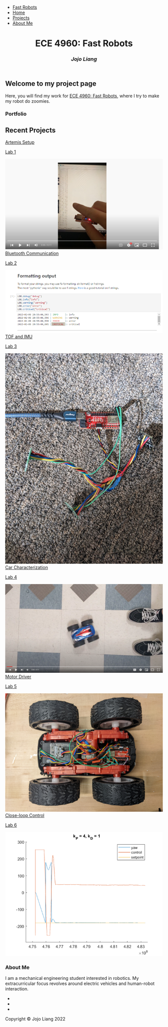 
<head>
    <meta charset="utf-8" />
    <meta name="viewport" content="width=device-width, initial-scale=1, shrink-to-fit=no" />
    <meta name="description" content="" />
    <meta name="author" content="" />
    <title>ECE 4960 Fast Robots- Jojo Liang</title>
    <!-- Favicon-->
    <link rel="icon" type="image/x-icon" href="assets/favicon.ico" />
    <!-- Font Awesome icons (free version)-->
    <script src="https://use.fontawesome.com/releases/v5.15.4/js/all.js" crossorigin="anonymous"></script>
    <!-- Simple line icons-->
    <link href="https://cdnjs.cloudflare.com/ajax/libs/simple-line-icons/2.5.5/css/simple-line-icons.min.css" rel="stylesheet" />
    <!-- Google fonts-->
    <link href="https://fonts.googleapis.com/css?family=Source+Sans+Pro:300,400,700,300italic,400italic,700italic" rel="stylesheet" type="text/css" />
    <!-- Core theme CSS (includes Bootstrap)-->
    <link href="css/styles.css" rel="stylesheet" />
</head>
<body id="page-top">
    <!-- Navigation-->
    <a class="menu-toggle rounded" href="#"><i class="fas fa-bars"></i></a>
    <nav id="sidebar-wrapper">
        <ul class="sidebar-nav">
            <li class="sidebar-brand"><a href="#page-top"> Fast Robots</a></li>
            <li class="sidebar-nav-item"><a href="#home">Home</a></li>
            <li class="sidebar-nav-item"><a href="#projects">Projects</a></li>
            <li class="sidebar-nav-item"><a href="#about-me">About Me</a></li>
        </ul>
    </nav>
    <!-- Header-->
    <header class="masthead d-flex align-items-center">
        <div class="container px-4 px-lg-5 text-center">
            <h1 class="mb-1">ECE 4960: Fast Robots</h1>
            <h3 class="mb-5"><em>Jojo Liang</em></h3>
        </div>
    </header>
    <!-- Home-->
    <section class="content-section bg-light" id="home">
        <div class="container px-4 px-lg-5 text-center">
            <div class="row gx-4 gx-lg-5 justify-content-center">
                <div class="col-lg-10">
                    <h2>Welcome to my project page</h2>
                    <p class="lead mb-5">
                        Here, you will find my work for 
                        <a href="https://cei-lab.github.io/ECE4960-2022/">ECE 4960: Fast Robots</a>, where I try to make my robot do zoomies.
                    </p>
                </div>
            </div>
        </div>
    </section>
    <!-- Portfolio-->
        <section class="content-section" id="portfolio">
            <div class="container px-4 px-lg-5">
                <div class="content-section-heading text-center">
                    <h3 class="text-secondary mb-0">Portfolio</h3>
                    <h2 class="mb-5">Recent Projects</h2>
                </div>
                <div class="row gx-0">
                    <div class="col-lg-6">
                        <a class="portfolio-item" href="https://jojoliangs.github.io/ECE4960_FastRobots/lab1">
                            <div class="caption">
                                <div class="caption-content">
                                    <div class="h2">Artemis Setup</div>
                                    <p class="mb-0">Lab 1</p>
                                </div>
                            </div>
                            <img class="img-fluid" src="assets/img/lab1/lab1-3_thumbnail.PNG" alt="..." />
                        </a>
                    </div>
                    <div class="col-lg-6">
                        <a class="portfolio-item" href="https://jojoliangs.github.io/ECE4960_FastRobots/lab2">
                            <div class="caption">
                                <div class="caption-content">
                                    <div class="h2">Bluetooth Communication</div>
                                    <p class="mb-0">Lab 2</p>
                                </div>
                            </div>
                            <img class="img-fluid" src="assets/img/lab2/demo_formatOutput.PNG" alt="..." />
                        </a>
                    </div>
                    <div class="col-lg-6">
                        <a class="portfolio-item" href="https://jojoliangs.github.io/ECE4960_FastRobots/lab3">
                            <div class="caption">
                                <div class="caption-content">
                                    <div class="h2">TOF and IMU</div>
                                    <p class="mb-0">Lab 3</p>
                                </div>
                            </div>
                            <img class="img-fluid" src="assets/img/lab3/daisyChain.png" alt="..." />
                        </a>
                    </div>
                    <div class="col-lg-6">
                        <a class="portfolio-item" href="https://jojoliangs.github.io/ECE4960_FastRobots/lab4">
                            <div class="caption">
                                <div class="caption-content">
                                    <div class="h2">Car Characterization</div>
                                    <p class="mb-0">Lab 4</p>
                                </div>
                            </div>
                            <img class="img-fluid" src="assets/img/lab4/maxRotate.PNG" alt="..." />
                        </a>
                    </div>
                    <div class="col-lg-6">
                        <a class="portfolio-item" href="https://jojoliangs.github.io/ECE4960_FastRobots/lab5">
                            <div class="caption">
                                <div class="caption-content">
                                    <div class="h2">Motor Driver</div>
                                    <p class="mb-0">Lab 5</p>
                                </div>
                            </div>
                            <img class="img-fluid" src="assets/img/lab5/wiringPhoto.jpg" alt="..." />
                        </a>
                    </div>
                    <div class="col-lg-6">
                        <a class="portfolio-item" href="https://jojoliangs.github.io/ECE4960_FastRobots/lab6">
                            <div class="caption">
                                <div class="caption-content">
                                    <div class="h2">Close-loop Control</div>
                                    <p class="mb-0">Lab 6</p>
                                </div>
                            </div>
                            <img class="img-fluid" src="assets/img/lab6/p4_d1.PNG" alt="..." />
                        </a>
                    </div>
                </div>
            </div>
        </section>
    <!-- Services-->
        <section class="content-section bg-primary text-white text-center" id="about-me">
            <div class="container px-4 px-lg-5">
                <div class="content-section-heading">
                    <h3 class="text-secondary mb-0">About Me</h3>
                </div>
                <p class="lead mb-5">
                        I am a mechanical engineering student interested in robotics. My extracurricular focus revolves around electric vehicles and human-robot interaction.
                </p>
            </div>
        </section>
    <!-- Footer-->
    <footer class="footer text-center">
        <div class="container px-4 px-lg-5">
            <ul class="list-inline mb-5">
                <li class="list-inline-item">
                    <a class="social-link rounded-circle text-white mr-3" href="#!"><i class="icon-social-facebook"></i></a>
                </li>
                <li class="list-inline-item">
                    <a class="social-link rounded-circle text-white mr-3" href="#!"><i class="icon-social-twitter"></i></a>
                </li>
                <li class="list-inline-item">
                    <a class="social-link rounded-circle text-white" href="#!"><i class="icon-social-github"></i></a>
                </li>
            </ul>
            <p class="text-muted small mb-0">Copyright &copy; Jojo Liang 2022</p>
        </div>
    </footer>
    <!-- Scroll to Top Button-->
    <a class="scroll-to-top rounded" href="#page-top"><i class="fas fa-angle-up"></i></a>
    <!-- Bootstrap core JS-->
    <script src="https://cdn.jsdelivr.net/npm/bootstrap@5.1.3/dist/js/bootstrap.bundle.min.js"></script>
    <!-- Core theme JS-->
    <script src="js/scripts.js"></script>
</body>


